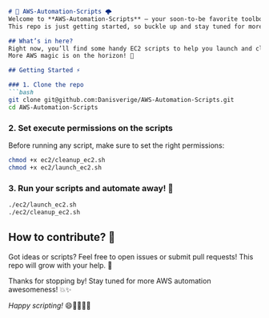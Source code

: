 ````markdown
# 🚀 AWS-Automation-Scripts 🌩️
Welcome to **AWS-Automation-Scripts** — your soon-to-be favorite toolbox for automating AWS tasks! 🎉  
This repo is just getting started, so buckle up and stay tuned for more scripts and cool automation goodies coming your way! 🛠️✨  

## What’s in here?
Right now, you’ll find some handy EC2 scripts to help you launch and clean up instances with ease.  
More AWS magic is on the horizon! 🔮  

## Getting Started ⚡

### 1. Clone the repo
```bash
git clone git@github.com:Danisverige/AWS-Automation-Scripts.git
cd AWS-Automation-Scripts
````

### 2. Set execute permissions on the scripts

Before running any script, make sure to set the right permissions:

```bash
chmod +x ec2/cleanup_ec2.sh
chmod +x ec2/launch_ec2.sh
```

### 3. Run your scripts and automate away! 🚀

```bash
./ec2/launch_ec2.sh
./ec2/cleanup_ec2.sh
```

## How to contribute? 🤝

Got ideas or scripts? Feel free to open issues or submit pull requests!
This repo will grow with your help. 🌱

Thanks for stopping by! Stay tuned for more AWS automation awesomeness! 💥✨

*Happy scripting!* 😄👩‍💻👨‍💻





